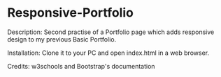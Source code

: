 # Responsive-Portfolio

Description: 
Second practise of a Portfolio page which adds responsive design to my previous Basic Portfolio.

Installation:
Clone it to your PC and open index.html in a web browser.

Credits:
w3schools and Bootstrap's documentation



